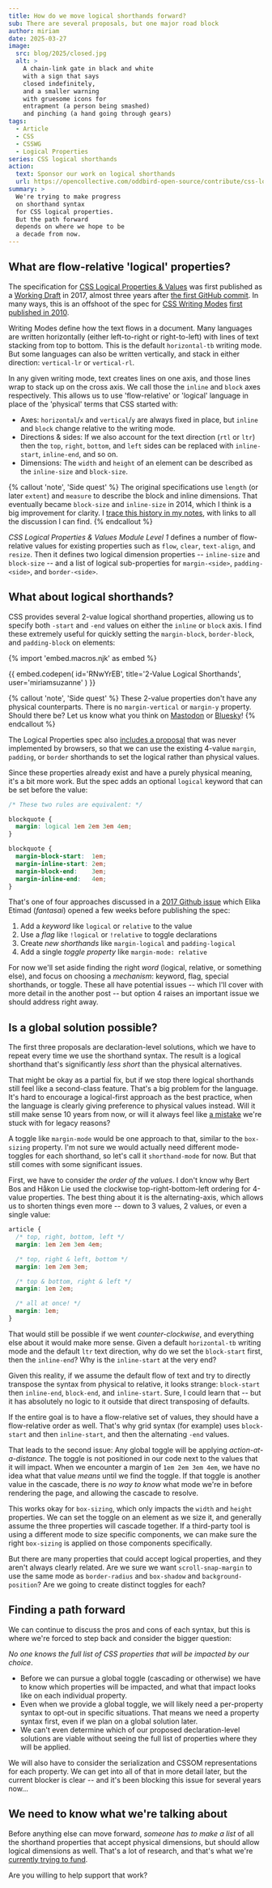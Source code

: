 ```yaml
---
title: How do we move logical shorthands forward?
sub: There are several proposals, but one major road block
author: miriam
date: 2025-03-27
image:
  src: blog/2025/closed.jpg
  alt: >
    A chain-link gate in black and white
    with a sign that says
    closed indefinitely,
    and a smaller warning
    with gruesome icons for
    entrapment (a person being smashed)
    and pinching (a hand going through gears)
tags:
  - Article
  - CSS
  - CSSWG
  - Logical Properties
series: CSS logical shorthands
action:
  text: Sponsor our work on logical shorthands
  url: https://opencollective.com/oddbird-open-source/contribute/css-logical-shorthands-86141
summary: >
  We're trying to make progress
  on shorthand syntax
  for CSS logical properties.
  But the path forward
  depends on where we hope to be
  a decade from now.
---
```


## What are flow-relative 'logical' properties?

The specification for
[CSS Logical Properties & Values](https://www.w3.org/TR/css-logical/)
was first published as a
[Working Draft](https://www.w3.org/TR/2017/WD-css-logical-1-20170518/)
in 2017,
almost three years after
[the first GitHub commit](https://github.com/w3c/csswg-drafts/blob/156b081188738ea7ecd1aa6a168e4347d339b19f/css-logical-props/Overview.bs).
In many ways,
this is an offshoot of the
spec for [CSS Writing Modes](https://www.w3.org/TR/css-writing-modes/)
[first published in 2010](https://www.w3.org/TR/2010/WD-css3-writing-modes-20101202/).

Writing Modes define
how the text flows in a document.
Many languages are written horizontally
(either left-to-right or right-to-left)
with lines of text stacking
from top to bottom.
This is the default `horizontal-tb` writing mode.
But some languages can also be written vertically,
and stack in either direction:
`vertical-lr` or `vertical-rl`.

In any given writing mode,
text creates lines on one axis,
and those lines wrap to stack up on the cross axis.
We call those the `inline` and `block` axes respectively.
This allows us to use
'flow-relative' or 'logical' language
in place of the 'physical' terms
that CSS started with:

- Axes: `horizontal`/`x` and `vertical`/`y`
  are always fixed in place,
  but `inline` and `block`
  change relative to the writing mode.
- Directions & sides: If we also account for
  the text direction (`rtl` or `ltr`) then the
  `top`, `right`, `bottom`, and `left` sides
  can be replaced with
  `inline-start`, `inline-end`, and so on.
- Dimensions: The `width` and `height`
  of an element can be described
  as the `inline-size` and `block-size`.

{% callout 'note', 'Side quest' %}
The original specifications
use `length` (or later `extent`) and `measure` to describe
the block and inline dimensions.
That eventually became `block-size` and `inline-size` in 2014,
which I think is a big improvement for clarity.
I [trace this history in my notes](https://css.oddbird.net/logical/research/#why-inline-size-but-padding-inline),
with links to all the discussion I can find.
{% endcallout %}

_CSS Logical Properties & Values Module Level 1_
defines a number of flow-relative values
for existing properties such as `flow`, `clear`,
`text-align`, and `resize`.
Then it defines two logical dimension properties --
`inline-size` and `block-size` --
and a list of logical sub-properties
for `margin-<side>`, `padding-<side>`, and `border-<side>`.

## What about logical shorthands?

CSS provides several 2-value
logical shorthand properties,
allowing us to specify
both `-start` and `-end`
values on either the `inline` or `block` axis.
I find these extremely useful
for quickly setting the `margin-block`,
`border-block`, and `padding-block` on elements:

{% import 'embed.macros.njk' as embed %}

{{ embed.codepen(
  id='RNwYrEB',
  title='2-Value Logical Shorthands',
  user='miriamsuzanne'
) }}

{% callout 'note', 'Side quest' %}
These 2-value properties
don't have any physical counterparts.
There is no `margin-vertical` or `margin-y` property.
Should there be?
Let us know what you think
on [Mastodon](https://front-end.social/@oddbird)
or [Bluesky](https://bsky.app/profile/oddbird.dev/)!
{% endcallout %}

The Logical Properties spec also
[includes a proposal](https://www.w3.org/TR/css-logical-1/#logical-shorthand-keyword)
that was never implemented by browsers,
so that we can use the existing
4-value `margin`, `padding`, or `border` shorthands
to set the logical rather than physical values.

Since these properties already exist
and have a purely physical meaning,
it's a bit more work.
But the spec adds an optional `logical` keyword
that can be set before the value:

```css
/* These two rules are equivalent: */

blockquote {
  margin: logical 1em 2em 3em 4em;
}

blockquote {
  margin-block-start:  1em;
  margin-inline-start: 2em;
  margin-block-end:    3em;
  margin-inline-end:   4em;
}
```

That's one of four approaches
discussed in a [2017 Github issue](https://github.com/w3c/csswg-drafts/issues/1282)
which Elika Etimad (_fantasai_)
opened a few weeks before publishing the spec:

1. Add a _keyword_ like `logical` or `relative` to the value
2. Use a _flag_ like `!logical` or `!relative` to toggle declarations
3. Create _new shorthands_ like `margin-logical` and `padding-logical`
4. Add a single _toggle property_ like `margin-mode: relative`

For now we'll set aside
finding the right _word_ (logical, relative, or something else),
and focus on choosing a _mechanism_:
keyword, flag, special shorthands, or toggle.
These all have potential issues --
which I'll cover with more detail
in the another post --
but option 4 raises an important issue
we should address right away.

## Is a global solution possible?

The first three proposals are declaration-level solutions,
which we have to repeat
every time we use the shorthand syntax.
The result is a logical shorthand
that's significantly _less short_
than the physical alternatives.

That might be okay as a partial fix,
but if we stop there
logical shorthands still feel
like a second-class feature.
That's a big problem for the language.
It's hard to encourage a logical-first approach as the best practice,
when the language is clearly giving preference
to physical values instead.
Will it still make sense 10 years from now,
or will it always feel like
[a mistake](https://wiki.csswg.org/ideas/mistakes)
we're stuck with for legacy reasons?

A toggle like `margin-mode` would be one approach to that,
similar to the `box-sizing` property.
I'm not sure we would actually need
different mode-toggles for each shorthand,
so let's call it `shorthand-mode` for now.
But that still comes with some significant issues.

First,
we have to consider _the order of the values_.
I don't know why Bert Bos and Håkon Lie
used the clockwise
top-right-bottom-left ordering
for 4-value properties.
The best thing about it
is the alternating-axis,
which allows us to shorten things even more --
down to 3 values, 2 values, or even a single value:

```css
article {
  /* top, right, bottom, left */
  margin: 1em 2em 3em 4em;

  /* top, right & left, bottom */
  margin: 1em 2em 3em;

  /* top & bottom, right & left */
  margin: 1em 2em;

  /* all at once! */
  margin: 1em;
}
```

That would still be possible
if we went _counter-clockwise_,
and everything else about it would make more sense.
Given a default `horizontal-tb` writing mode
and the default `ltr` text direction,
why do we set the `block-start` first,
then the `inline-end`?
Why is the `inline-start` at the very end?

Given this reality,
if we assume the default flow of text
and try to directly transpose
the syntax from physical to relative,
it looks strange:
`block-start` then `inline-end`,
`block-end`, and `inline-start`.
Sure, I could learn that --
but it has absolutely no logic to it
outside that direct transposing of defaults.

If the entire goal is to have
a flow-relative set of values,
they should have a flow-relative order as well.
That's why grid syntax (for example)
uses `block-start` and then `inline-start`,
and then the alternating `-end` values.

That leads to the second issue:
Any global toggle will be applying
_action-at-a-distance_.
The toggle is not positioned in our code
next to the values that it will impact.
When we encounter a margin of `1em 2em 3em 4em`,
we have no idea what that value _means_
until we find the toggle.
If that toggle is another value in the cascade,
there is _no way to know_ what mode we're in
before rendering the page,
and allowing the cascade to resolve.

This works okay for `box-sizing`,
which only impacts the `width` and `height` properties.
We can set the toggle on an element
as we size it,
and generally assume the three properties
will cascade together.
If a third-party tool is using a different mode
to size specific components,
we can make sure the right `box-sizing` is applied
on those components specifically.

But there are many properties
that could accept logical properties,
and they aren't always clearly related.
Are we sure we want
`scroll-snap-margin` to use the same mode
as `border-radius` and `box-shadow` and `background-position`?
Are we going to create distinct toggles for each?

## Finding a path forward

We can continue to discuss
the pros and cons of each syntax,
but this is where we're forced to step back
and consider the bigger question:

_No one knows the full list of CSS properties
that will be impacted by our choice_.

- Before we can pursue a global toggle
  (cascading or otherwise)
  we have to know which properties will be impacted,
  and what that impact looks like
  on each individual property.
- Even when we provide a global toggle,
  we will likely need a per-property syntax
  to opt-out in specific situations.
  That means we need a property syntax first,
  even if we plan on a global solution later.
- We can't even determine
  which of our proposed declaration-level solutions are viable
  without seeing the full list of properties
  where they will be applied.

We will also have to consider the serialization
and CSSOM representations for each property.
We can get into all of that
in more detail later,
but the current blocker is clear --
and it's been blocking this issue
for several years now…

## We need to know what we're talking about

Before anything else can move forward,
_someone has to make a list_
of all the shorthand properties that accept physical dimensions,
but should allow logical dimensions as well.
That's a lot of research,
and that's what we're
[currently trying to fund](https://opencollective.com/oddbird-open-source/contribute/css-logical-shorthands-86141).

Are you willing to help support that work?
